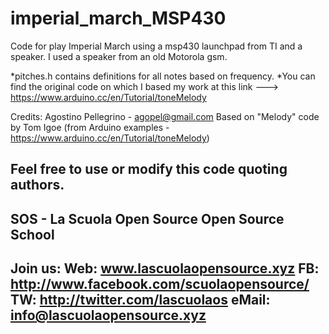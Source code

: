 # imperial_march_MSP430
Code for play Imperial March using a msp430 launchpad from TI and a speaker.
I used a speaker from an old Motorola gsm.

*pitches.h contains definitions for all notes based on frequency.
*You can find the original code on which I based my work at this link ---> https://www.arduino.cc/en/Tutorial/toneMelody

Credits:
 Agostino Pellegrino - agopel@gmail.com
 Based on "Melody" code by Tom Igoe (from Arduino examples - https://www.arduino.cc/en/Tutorial/toneMelody)

Feel free to use or modify this code quoting authors.
--------------------------------------------------
SOS - La Scuola Open Source 
Open Source School
--------------------------------------------------
Join us:
Web: www.lascuolaopensource.xyz
FB: http://www.facebook.com/scuolaopensource/
TW: http://twitter.com/lascuolaos
eMail: info@lascuolaopensource.xyz
--------------------------------------------------


